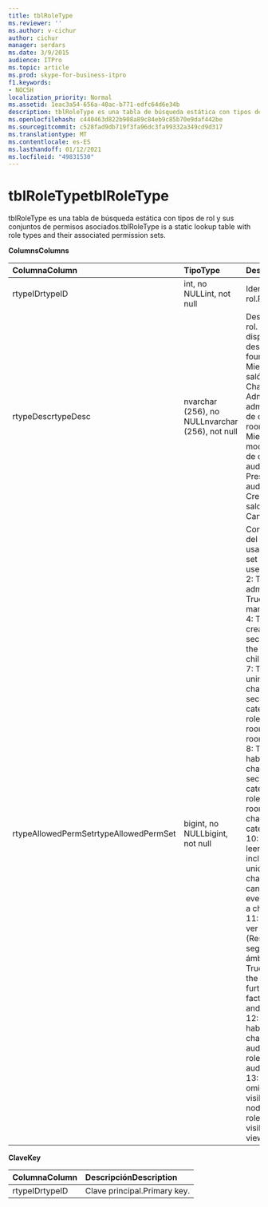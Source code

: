 ```yaml
---
title: tblRoleType
ms.reviewer: ''
ms.author: v-cichur
author: cichur
manager: serdars
ms.date: 3/9/2015
audience: ITPro
ms.topic: article
ms.prod: skype-for-business-itpro
f1.keywords:
- NOCSH
localization_priority: Normal
ms.assetid: 1eac3a54-656a-40ac-b771-edfc64d6e34b
description: tblRoleType es una tabla de búsqueda estática con tipos de rol y sus conjuntos de permisos asociados.
ms.openlocfilehash: c440463d822b908a89c84eb9c85b70e9daf442be
ms.sourcegitcommit: c528fad9db719f3fa96dc3fa99332a349cd9d317
ms.translationtype: MT
ms.contentlocale: es-ES
ms.lasthandoff: 01/12/2021
ms.locfileid: "49831530"
---
```

# <a name="tblroletype"></a><span data-ttu-id="020c5-103">tblRoleType</span><span class="sxs-lookup"><span data-stu-id="020c5-103">tblRoleType</span></span>
 
<span data-ttu-id="020c5-104">tblRoleType es una tabla de búsqueda estática con tipos de rol y sus conjuntos de permisos asociados.</span><span class="sxs-lookup"><span data-stu-id="020c5-104">tblRoleType is a static lookup table with role types and their associated permission sets.</span></span>
  
<span data-ttu-id="020c5-105">**Columns**</span><span class="sxs-lookup"><span data-stu-id="020c5-105">**Columns**</span></span>

|<span data-ttu-id="020c5-106">**Columna**</span><span class="sxs-lookup"><span data-stu-id="020c5-106">**Column**</span></span>|<span data-ttu-id="020c5-107">**Tipo**</span><span class="sxs-lookup"><span data-stu-id="020c5-107">**Type**</span></span>|<span data-ttu-id="020c5-108">**Descripción**</span><span class="sxs-lookup"><span data-stu-id="020c5-108">**Description**</span></span>|
|:-----|:-----|:-----|
|<span data-ttu-id="020c5-109">rtypeID</span><span class="sxs-lookup"><span data-stu-id="020c5-109">rtypeID</span></span>  <br/> |<span data-ttu-id="020c5-110">int, no NULL</span><span class="sxs-lookup"><span data-stu-id="020c5-110">int, not null</span></span>  <br/> |<span data-ttu-id="020c5-111">Identificador del tipo de rol.</span><span class="sxs-lookup"><span data-stu-id="020c5-111">Role type ID.</span></span>  <br/> |
|<span data-ttu-id="020c5-112">rtypeDesc</span><span class="sxs-lookup"><span data-stu-id="020c5-112">rtypeDesc</span></span>  <br/> |<span data-ttu-id="020c5-113">nvarchar (256), no NULL</span><span class="sxs-lookup"><span data-stu-id="020c5-113">nvarchar (256), not null</span></span>  <br/> | <span data-ttu-id="020c5-p101">Descripción del tipo de rol. Existen cuatro roles disponibles:</span><span class="sxs-lookup"><span data-stu-id="020c5-p101">Role type description. There are four available roles:</span></span> <br/>  <span data-ttu-id="020c5-116">Miembro: miembro de salón de chat</span><span class="sxs-lookup"><span data-stu-id="020c5-116">Member: Chat room member</span></span> <br/>  <span data-ttu-id="020c5-117">Administrador: administrador de salón de chat</span><span class="sxs-lookup"><span data-stu-id="020c5-117">Manager: Chat room manager</span></span> <br/>  <span data-ttu-id="020c5-118">Miembro con voz: moderador de un salón de chat de tipo auditorio</span><span class="sxs-lookup"><span data-stu-id="020c5-118">Voiced: Presenter for an auditorium chat room</span></span> <br/>  <span data-ttu-id="020c5-119">Creador: puede crear salones de chat</span><span class="sxs-lookup"><span data-stu-id="020c5-119">Creator: Can create chat rooms</span></span> <br/> |
|<span data-ttu-id="020c5-120">rtypeAllowedPermSet</span><span class="sxs-lookup"><span data-stu-id="020c5-120">rtypeAllowedPermSet</span></span>  <br/> |<span data-ttu-id="020c5-121">bigint, no NULL</span><span class="sxs-lookup"><span data-stu-id="020c5-121">bigint, not null</span></span>  <br/> | <span data-ttu-id="020c5-p102">Conjunto de permisos del rol. Los valores usados son:</span><span class="sxs-lookup"><span data-stu-id="020c5-p102">Permission set for the role. The used bits are:</span></span> <br/>  <span data-ttu-id="020c5-124">2: True si el rol puede administrar nodos.</span><span class="sxs-lookup"><span data-stu-id="020c5-124">2: True if the role can manage nodes.</span></span> <br/>  <span data-ttu-id="020c5-125">4: True si el rol puede crear nodos secundarios.</span><span class="sxs-lookup"><span data-stu-id="020c5-125">4: True if the role can create children nodes.</span></span> <br/>  <span data-ttu-id="020c5-126">7: True si el rol puede unirse a un salón de chat (o salones de chat secundarios de una categoría).</span><span class="sxs-lookup"><span data-stu-id="020c5-126">7: True if the role can join a chat room (or children chat rooms of a category).</span></span> <br/>  <span data-ttu-id="020c5-127">8: True si el rol puede hablar en un salón de chat (o salones de chat secundarios de una categoría).</span><span class="sxs-lookup"><span data-stu-id="020c5-127">8: True if the role can chat in a chat room (or in children chat rooms of a category).</span></span> <br/>  <span data-ttu-id="020c5-128">10: True si el rol puede leer el historial de chat incluso cuando no se unió a un salón de chat.</span><span class="sxs-lookup"><span data-stu-id="020c5-128">10: True if the role can read chat history even when not joined to a chat room.</span></span> <br/>  <span data-ttu-id="020c5-p103">11: True si el rol puede ver el salón de chat. (Restricción adicional según factores, como ámbito y visibilidad).</span><span class="sxs-lookup"><span data-stu-id="020c5-p103">11: True if the role can see the chat room. (This is further refined by factors such as scope and visibility.)</span></span> <br/>  <span data-ttu-id="020c5-131">12: True si el rol puede hablar en un salón de chat de tipo auditorio.</span><span class="sxs-lookup"><span data-stu-id="020c5-131">12: True if the role can chat in an auditorium chat room.</span></span> <br/>  <span data-ttu-id="020c5-132">13: True si el rol puede omitir las reglas de visibilidad al ver nodos.</span><span class="sxs-lookup"><span data-stu-id="020c5-132">13: True if the role can bypass visibility rules when viewing nodes.</span></span> <br/> |
   
<span data-ttu-id="020c5-133">**Clave**</span><span class="sxs-lookup"><span data-stu-id="020c5-133">**Key**</span></span>

|<span data-ttu-id="020c5-134">**Columna**</span><span class="sxs-lookup"><span data-stu-id="020c5-134">**Column**</span></span>|<span data-ttu-id="020c5-135">**Descripción**</span><span class="sxs-lookup"><span data-stu-id="020c5-135">**Description**</span></span>|
|:-----|:-----|
|<span data-ttu-id="020c5-136">rtypeID</span><span class="sxs-lookup"><span data-stu-id="020c5-136">rtypeID</span></span>  <br/> |<span data-ttu-id="020c5-137">Clave principal.</span><span class="sxs-lookup"><span data-stu-id="020c5-137">Primary key.</span></span>  <br/> |
   

